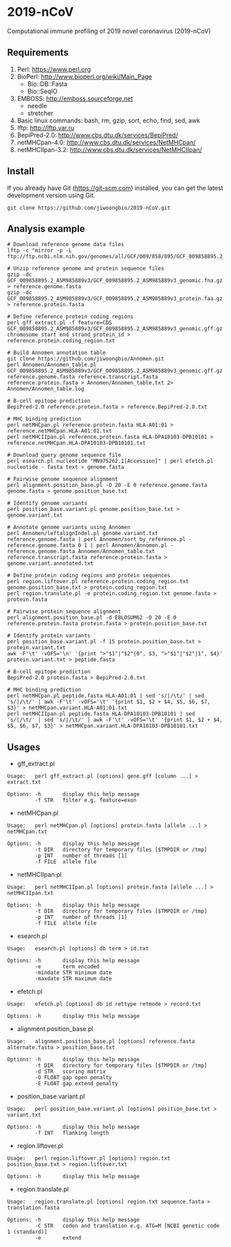 # 2019-nCoV

Computational immune profiling of 2019 novel coronavirus (2019-nCoV)


## Requirements

1. Perl: https://www.perl.org
2. BioPerl: http://www.bioperl.org/wiki/Main_Page
   * Bio::DB::Fasta
   * Bio::SeqIO
3. EMBOSS: http://emboss.sourceforge.net
   * needle
   * stretcher
4. Basic linux commands: bash, rm, gzip, sort, echo, find, sed, awk
5. lftp: http://lftp.yar.ru
6. BepiPred-2.0: http://www.cbs.dtu.dk/services/BepiPred/
7. netMHCpan-4.0: http://www.cbs.dtu.dk/services/NetMHCpan/
8. netMHCIIpan-3.2: http://www.cbs.dtu.dk/services/NetMHCIIpan/


## Install

If you already have Git (https://git-scm.com) installed, you can get the latest development version using Git.
```
git clone https://github.com/jiwoongbio/2019-nCoV.git
```


## Analysis example

```
# Download reference genome data files
lftp -c "mirror -p -L ftp://ftp.ncbi.nlm.nih.gov/genomes/all/GCF/009/858/895/GCF_009858895.2_ASM985889v3"

# Unzip reference genome and protein sequence files
gzip -dc GCF_009858895.2_ASM985889v3/GCF_009858895.2_ASM985889v3_genomic.fna.gz > reference.genome.fasta
gzip -dc GCF_009858895.2_ASM985889v3/GCF_009858895.2_ASM985889v3_protein.faa.gz > reference.protein.fasta

# Define reference protein coding regions
perl gff_extract.pl -f feature=CDS GCF_009858895.2_ASM985889v3/GCF_009858895.2_ASM985889v3_genomic.gff.gz chromosome start end strand protein_id > reference.protein.coding_region.txt

# Build Annomen annotation table
git clone https://github.com/jiwoongbio/Annomen.git
perl Annomen/Annomen_table.pl GCF_009858895.2_ASM985889v3/GCF_009858895.2_ASM985889v3_genomic.gff.gz reference.genome.fasta reference.transcript.fasta reference.protein.fasta > Annomen/Annomen_table.txt 2> Annomen/Annomen_table.log

# B-cell epitope prediction
BepiPred-2.0 reference.protein.fasta > reference.BepiPred-2.0.txt

# MHC binding prediction
perl netMHCpan.pl reference.protein.fasta HLA-A01:01 > reference.netMHCpan.HLA-A01:01.txt
perl netMHCIIpan.pl reference.protein.fasta HLA-DPA10103-DPB10101 > reference.netMHCpan.HLA-DPA10103-DPB10101.txt

# Download query genome sequence file
perl esearch.pl nucleotide "MN975262.1[Accession]" | perl efetch.pl nucleotide - fasta text > genome.fasta

# Pairwise genome sequence alignment
perl alignment.position_base.pl -O 20 -E 0 reference.genome.fasta genome.fasta > genome.position_base.txt

# Identify genome variants
perl position_base.variant.pl genome.position_base.txt > genome.variant.txt

# Annotate genome variants using Annomen
perl Annomen/leftalignIndel.pl genome.variant.txt reference.genome.fasta | perl Annomen/sort_by_reference.pl - reference.genome.fasta 0 1 | perl Annomen/Annomen.pl - reference.genome.fasta Annomen/Annomen_table.txt reference.transcript.fasta reference.protein.fasta > genome.variant.annotated.txt

# Define protein coding regions and protein sequences
perl region.liftover.pl reference.protein.coding_region.txt genome.position_base.txt > protein.coding_region.txt
perl region.translate.pl -e protein.coding_region.txt genome.fasta > protein.fasta

# Pairwise protein sequence alignment
perl alignment.position_base.pl -d EBLOSUM62 -O 20 -E 0 reference.protein.fasta protein.fasta > protein.position_base.txt

# Identify protein variants
perl position_base.variant.pl -f 15 protein.position_base.txt > protein.variant.txt
awk -F'\t' -vOFS='\n' '{print ">"$1"|"$2"|0", $3, ">"$1"|"$2"|1", $4}' protein.variant.txt > peptide.fasta

# B-cell epitope prediction
BepiPred-2.0 protein.fasta > BepiPred-2.0.txt

# MHC binding prediction
perl netMHCpan.pl peptide.fasta HLA-A01:01 | sed 's/|/\t/' | sed 's/|/\t/' | awk -F'\t' -vOFS='\t' '{print $1, $2 + $4, $5, $6, $7, $3}' > netMHCpan.variant.HLA-A01:01.txt
perl netMHCIIpan.pl peptide.fasta HLA-DPA10103-DPB10101 | sed 's/|/\t/' | sed 's/|/\t/' | awk -F'\t' -vOFS='\t' '{print $1, $2 + $4, $5, $6, $7, $3}' > netMHCpan.variant.HLA-DPA10103-DPB10101.txt
```


## Usages

* gff_extract.pl
```
Usage:   perl gff_extract.pl [options] gene.gff [column ...] > extract.txt

Options: -h       display this help message
         -f STR   filter e.g. feature=exon
```

* netMHCpan.pl
```
Usage:   perl netMHCpan.pl [options] protein.fasta [allele ...] > netMHCpan.txt

Options: -h       display this help message
         -t DIR   directory for temporary files [$TMPDIR or /tmp]
         -p INT   number of threads [1]
         -f FILE  allele file
```

* netMHCIIpan.pl
```
Usage:   perl netMHCIIpan.pl [options] protein.fasta [allele ...] > netMHCIIpan.txt

Options: -h       display this help message
         -t DIR   directory for temporary files [$TMPDIR or /tmp]
         -p INT   number of threads [1]
         -f FILE  allele file
```

* esearch.pl
```
Usage:   esearch.pl [options] db term > id.txt

Options: -h       display this help message
         -e       term encoded
         -mindate STR minimum date
         -maxdate STR maximum date
```

* efetch.pl
```
Usage:   efetch.pl [options] db id rettype retmode > record.txt

Options: -h       display this help message
```

* alignment.position_base.pl
```
Usage:   alignment.position_base.pl [options] reference.fasta alternate.fasta > position_base.txt

Options: -h       display this help message
         -t DIR   directory for temporary files [$TMPDIR or /tmp]
         -d STR   scoring matrix
         -O FLOAT gap open penalty
         -E FLOAT gap extend penalty
```

* position_base.variant.pl
```
Usage:   perl position_base.variant.pl [options] position_base.txt > variant.txt

Options: -h       display this help message
         -f INT   flanking length
```

* region.liftover.pl
```
Usage:   perl region.liftover.pl [options] region.txt position_base.txt > region.liftover.txt

Options: -h       display this help message
```

* region.translate.pl
```
Usage:   region.translate.pl [options] region.txt sequence.fasta > translation.fasta

Options: -h       display this help message
         -C STR   codon and translation e.g. ATG=M [NCBI genetic code 1 (standard)]
         -e       extend
```
